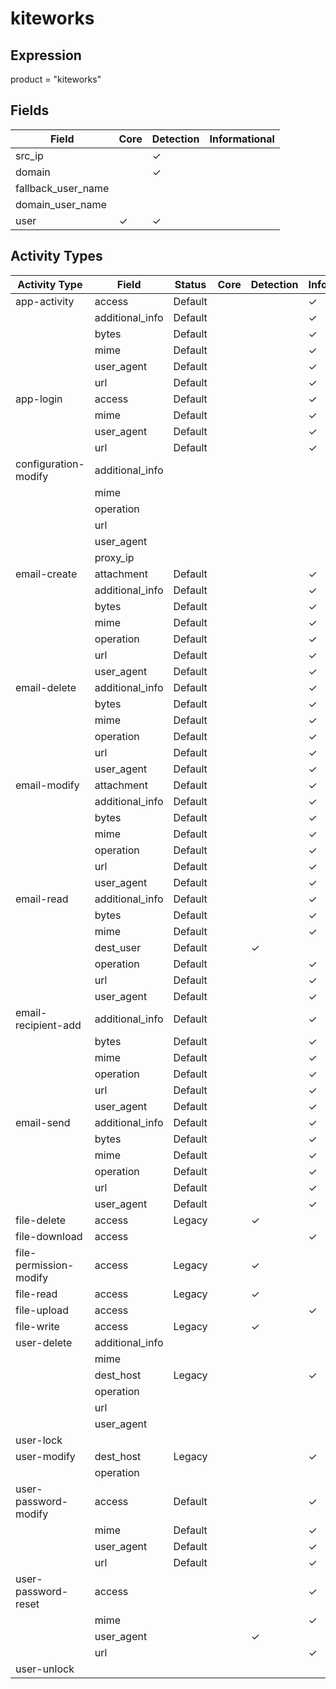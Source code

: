 kiteworks
=========

Expression
----------

product = "kiteworks"

Fields
------

| Field              | Core     | Detection | Informational |
| ------------------ | -------- | --------- | ------------- |
| src_ip             |          | &#10003;  |               |
| domain             |          | &#10003;  |               |
| fallback_user_name |          |           |               |
| domain_user_name   |          |           |               |
| user               | &#10003; | &#10003;  |               |

Activity Types
--------------

| Activity Type          | Field           | Status  | Core | Detection | Informational |
| ---------------------- | --------------- | ------- | ---- | --------- | ------------- |
| app-activity           | access          | Default |      |           | &#10003;      |
|                        | additional_info | Default |      |           | &#10003;      |
|                        | bytes           | Default |      |           | &#10003;      |
|                        | mime            | Default |      |           | &#10003;      |
|                        | user_agent      | Default |      |           | &#10003;      |
|                        | url             | Default |      |           | &#10003;      |
| app-login              | access          | Default |      |           | &#10003;      |
|                        | mime            | Default |      |           | &#10003;      |
|                        | user_agent      | Default |      |           | &#10003;      |
|                        | url             | Default |      |           | &#10003;      |
| configuration-modify   | additional_info |         |      |           |               |
|                        | mime            |         |      |           |               |
|                        | operation       |         |      |           |               |
|                        | url             |         |      |           |               |
|                        | user_agent      |         |      |           |               |
|                        | proxy_ip        |         |      |           |               |
| email-create           | attachment      | Default |      |           | &#10003;      |
|                        | additional_info | Default |      |           | &#10003;      |
|                        | bytes           | Default |      |           | &#10003;      |
|                        | mime            | Default |      |           | &#10003;      |
|                        | operation       | Default |      |           | &#10003;      |
|                        | url             | Default |      |           | &#10003;      |
|                        | user_agent      | Default |      |           | &#10003;      |
| email-delete           | additional_info | Default |      |           | &#10003;      |
|                        | bytes           | Default |      |           | &#10003;      |
|                        | mime            | Default |      |           | &#10003;      |
|                        | operation       | Default |      |           | &#10003;      |
|                        | url             | Default |      |           | &#10003;      |
|                        | user_agent      | Default |      |           | &#10003;      |
| email-modify           | attachment      | Default |      |           | &#10003;      |
|                        | additional_info | Default |      |           | &#10003;      |
|                        | bytes           | Default |      |           | &#10003;      |
|                        | mime            | Default |      |           | &#10003;      |
|                        | operation       | Default |      |           | &#10003;      |
|                        | url             | Default |      |           | &#10003;      |
|                        | user_agent      | Default |      |           | &#10003;      |
| email-read             | additional_info | Default |      |           | &#10003;      |
|                        | bytes           | Default |      |           | &#10003;      |
|                        | mime            | Default |      |           | &#10003;      |
|                        | dest_user       | Default |      | &#10003;  |               |
|                        | operation       | Default |      |           | &#10003;      |
|                        | url             | Default |      |           | &#10003;      |
|                        | user_agent      | Default |      |           | &#10003;      |
| email-recipient-add    | additional_info | Default |      |           | &#10003;      |
|                        | bytes           | Default |      |           | &#10003;      |
|                        | mime            | Default |      |           | &#10003;      |
|                        | operation       | Default |      |           | &#10003;      |
|                        | url             | Default |      |           | &#10003;      |
|                        | user_agent      | Default |      |           | &#10003;      |
| email-send             | additional_info | Default |      |           | &#10003;      |
|                        | bytes           | Default |      |           | &#10003;      |
|                        | mime            | Default |      |           | &#10003;      |
|                        | operation       | Default |      |           | &#10003;      |
|                        | url             | Default |      |           | &#10003;      |
|                        | user_agent      | Default |      |           | &#10003;      |
| file-delete            | access          | Legacy  |      | &#10003;  |               |
| file-download          | access          |         |      |           | &#10003;      |
| file-permission-modify | access          | Legacy  |      | &#10003;  |               |
| file-read              | access          | Legacy  |      | &#10003;  |               |
| file-upload            | access          |         |      |           | &#10003;      |
| file-write             | access          | Legacy  |      | &#10003;  |               |
| user-delete            | additional_info |         |      |           |               |
|                        | mime            |         |      |           |               |
|                        | dest_host       | Legacy  |      |           | &#10003;      |
|                        | operation       |         |      |           |               |
|                        | url             |         |      |           |               |
|                        | user_agent      |         |      |           |               |
| user-lock              |                 |         |      |           |               |
| user-modify            | dest_host       | Legacy  |      |           | &#10003;      |
|                        | operation       |         |      |           |               |
| user-password-modify   | access          | Default |      |           | &#10003;      |
|                        | mime            | Default |      |           | &#10003;      |
|                        | user_agent      | Default |      |           | &#10003;      |
|                        | url             | Default |      |           | &#10003;      |
| user-password-reset    | access          |         |      |           | &#10003;      |
|                        | mime            |         |      |           | &#10003;      |
|                        | user_agent      |         |      | &#10003;  |               |
|                        | url             |         |      |           | &#10003;      |
| user-unlock            |                 |         |      |           |               |

